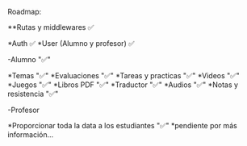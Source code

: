 Roadmap:

**Rutas y middlewares ✅

*Auth ✅
*User (Alumno y profesor) ✅

-Alumno "✅"

*Temas "✅"
*Evaluaciones "✅"
*Tareas y practicas "✅"
*Videos "✅"
*Juegos "✅"
*Libros PDF "✅"
*Traductor "✅"
*Audios "✅"
*Notas y resistencia "✅"

-Profesor

*Proporcionar toda la data a los estudiantes "✅"
*pendiente por más información...

